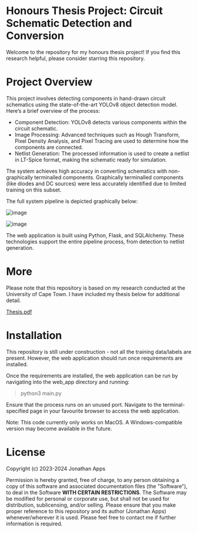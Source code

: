 # Honours Thesis Project: Circuit Schematic Detection and Conversion

Welcome to the repository for my honours thesis project! If you find this research helpful, please consider starring this repository.

# Project Overview

This project involves detecting components in hand-drawn circuit schematics using the state-of-the-art YOLOv8 object detection model. Here’s a brief overview of the process:

* Component Detection: YOLOv8 detects various components within the circuit schematic.
* Image Processing: Advanced techniques such as Hough Transform, Pixel Density Analysis, and Pixel Tracing are used to determine how the components are connected.
* Netlist Generation: The processed information is used to create a netlist in LT-Spice format, making the schematic ready for simulation.

The system achieves high accuracy in converting schematics with non-graphically terminalled components. Graphically terminalled components (like diodes and DC sources) were less accurately identified due to limited training on this subset.

The full system pipeline is depicted graphically below:

![image](https://github.com/user-attachments/assets/51fd0fbc-6380-4613-bbac-d14bb21c4d1b)

![image](https://github.com/user-attachments/assets/bd4bb833-22aa-4b13-b064-0a5944d7ecbb)

The web application is built using Python, Flask, and SQLAlchemy. These technologies support the entire pipeline process, from detection to netlist generation.

# More

Please note that this repository is based on my research conducted at the University of Cape Town. I have included my thesis below for additional detail. 

[Thesis.pdf](https://github.com/user-attachments/files/16644417/JAPPSTHESIS.pdf)

# Installation

This repository is still under construction - not all the training data/labels are present. 
However, the web application should run once requirements are installed. 

Once the requirements are installed, the web application can be run by navigating into the web_app directory and running:

> python3 main.py

Ensure that the process runs on an unused port. Navigate to the terminal-specified page in your favourite browser to access the web application.

Note: This code currently only works on MacOS. A Windows-compatible version may become available in the future.

# License

Copyright (c) 2023-2024 Jonathan Apps

Permission is hereby granted, free of charge, to any person obtaining
a copy of this software and associated documentation files (the
"Software"), to deal in the Software **WITH CERTAIN RESTRICTIONS**. The Software 
may be modified for personal or corporate use, but shall not be used for
distribution, sublicensing, and/or selling. Please ensure that you make 
proper reference to this repository and its author (Jonathan Apps) whenever/wherever it is used.
Please feel free to contact me if further information is required.
